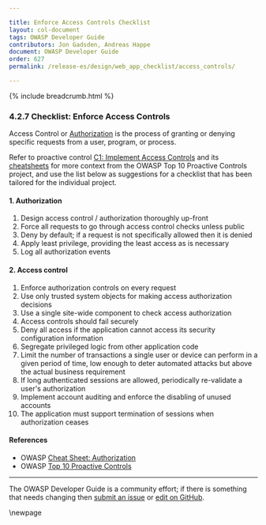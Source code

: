 ```yaml
---

title: Enforce Access Controls Checklist
layout: col-document
tags: OWASP Developer Guide
contributors: Jon Gadsden, Andreas Happe
document: OWASP Developer Guide
order: 627
permalink: /release-es/design/web_app_checklist/access_controls/

---
```


{% include breadcrumb.html %}

### 4.2.7 Checklist: Enforce Access Controls

Access Control or [Authorization][csauthz] is the process of granting or denying specific requests
from a user, program, or process.

Refer to proactive control [C1: Implement Access Controls][control1] and its [cheatsheets][csproactive-c7]
for more context from the OWASP Top 10 Proactive Controls project,
and use the list below as suggestions for a checklist that has been tailored for the individual project.

#### 1. Authorization

1. Design access control / authorization thoroughly up-front
1. Force all requests to go through access control checks unless public
1. Deny by default; if a request is not specifically allowed then it is denied
1. Apply least privilege, providing the least access as is necessary
1. Log all authorization events

#### 2. Access control

1. Enforce authorization controls on every request
1. Use only trusted system objects for making access authorization decisions
1. Use a single site-wide component to check access authorization
1. Access controls should fail securely
1. Deny all access if the application cannot access its security configuration information
1. Segregate privileged logic from other application code
1. Limit the number of transactions a single user or device can perform in a given period of time,
    low enough to deter automated attacks but above the actual business requirement
1. If long authenticated sessions are allowed, periodically re-validate a user's authorization
1. Implement account auditing and enforce the disabling of unused accounts
1. The application must support termination of sessions when authorization ceases

#### References

* OWASP [Cheat Sheet: Authorization][csauthz]
* OWASP [Top 10 Proactive Controls][proactive10]

----

The OWASP Developer Guide is a community effort; if there is something that needs changing
then [submit an issue][issue060207] or [edit on GitHub][edit060207].

[csproactive-c7]: https://cheatsheetseries.owasp.org/IndexProactiveControls.html#c7-enforce-access-controls
[control1]: https://top10proactive.owasp.org/the-top-10/c1-accesscontrol/
[csauthz]: https://cheatsheetseries.owasp.org/cheatsheets/Authorization_Cheat_Sheet
[edit060207]: https://github.com/OWASP/www-project-developer-guide/blob/main/draft/06-design/02-web-app-checklist/07-access-controls.md
[issue060207]: https://github.com/OWASP/www-project-developer-guide/issues/new?labels=enhancement&template=request.md&title=Update:%2006-design/02-web-app-checklist/07-access-controls
[proactive10]: https://top10proactive.owasp.org/

\newpage
